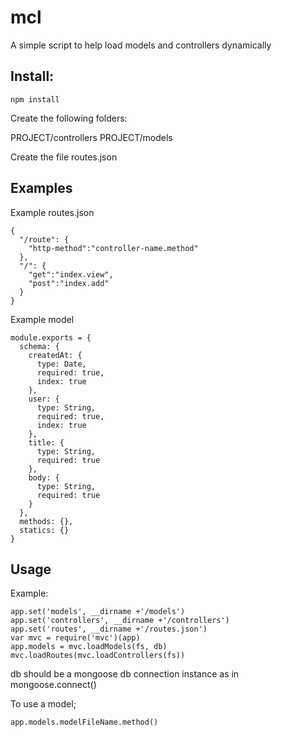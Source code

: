 mcl
=====
A simple script to help load models and controllers dynamically

Install:
--------

    npm install

Create the following folders:  

PROJECT/controllers
PROJECT/models

Create the file routes.json

Examples
--------
Example routes.json

    {
      "/route": {
        "http-method":"controller-name.method"
      },
      "/": {
        "get":"index.view",
        "post":"index.add"
      }
    }

Example model

    module.exports = {
      schema: {
        createdAt: {
          type: Date,
          required: true,
          index: true
        },
        user: {
          type: String,
          required: true,
          index: true
        },
        title: {
          type: String,
          required: true
        },
        body: {
          type: String,
          required: true
        }
      },
      methods: {},
      statics: {}
    }

Usage
------

Example:  

    app.set('models', __dirname +'/models')
    app.set('controllers', __dirname +'/controllers')
    app.set('routes', __dirname +'/routes.json')
    var mvc = require('mvc')(app)
    app.models = mvc.loadModels(fs, db)
    mvc.loadRoutes(mvc.loadControllers(fs))

db should be a mongoose db connection instance as in
    mongoose.connect()

To use a model;  

    app.models.modelFileName.method()
    